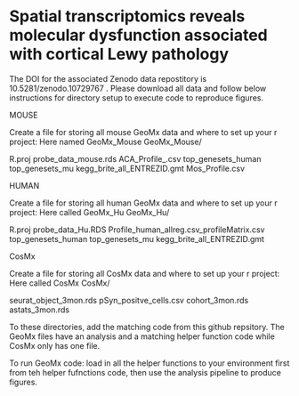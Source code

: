 # Spatial transcriptomics reveals molecular dysfunction associated with cortical Lewy pathology


 The DOI for the associated Zenodo data repostitory is 10.5281/zenodo.10729767  .  Please download all data and follow below instructions for directory setup to execute code to reproduce figures.


MOUSE

Create a file for storing all mouse GeoMx data and where to set up your r project: Here named GeoMx_Mouse
GeoMx_Mouse/

R.proj
probe_data_mouse.rds
ACA_Profile_.csv
top_genesets_human
top_genesets_mu
kegg_brite_all_ENTREZID.gmt
Mos_Profile.csv



HUMAN

Create a file for storing all human GeoMx data and where to set up your r project: Here called GeoMx_Hu
GeoMx_Hu/

R.proj
probe_data_Hu.RDS
Profile_human_allreg.csv_profileMatrix.csv
top_genesets_human
top_genesets_mu
kegg_brite_all_ENTREZID.gmt



CosMx

Create a file for storing all CosMx data and where to set up your r project: Here called CosMx
CosMx/

seurat_object_3mon.rds
pSyn_positve_cells.csv
cohort_3mon.rds
astats_3mon.rds



To these directories, add the matching code from this github repsitory. The GeoMx files have an analysis and a matching helper function code while CosMx only has one file.

To run GeoMx code: load in all the helper functions to your environment first from teh helper fufnctions code, then use the analysis pipeline to produce figures. 







 

